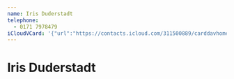 ```yaml
---
name: Iris Duderstadt
telephone:
  - 0171 7978479
iCloudVCard: '{"url":"https://contacts.icloud.com/311500889/carddavhome/card/NjViYzkwNWYtYmI2NS00MjExLWI3N2YtZDcwOTBiYzEzYmVl.vcf","etag":"\"kmfhd6d7\"","data":"BEGIN:VCARD\r\nVERSION:3.0\r\nFN:\r\nN:Duderstadt;Iris;;;\r\nUID:65bc905f-bb65-4211-b77f-d7090bc13bee\r\nPRODID:-//Apple Inc.//Apple WebDAV Outlook Store 4.8.26//ENX-APPLE-OL-MAPPI\r\n NG-INFO:1\r\nREV:2025-04-03T22:13:00Z\r\nORG:;\r\nTEL;TYPE=CELL:0171 7978479\r\nEND:VCARD"}'
---
```

# Iris Duderstadt